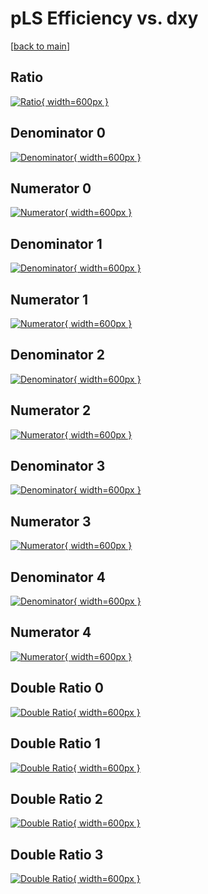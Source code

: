 # pLS Efficiency vs. dxy

[[back to main](./)]



## Ratio

[![Ratio](../mtv/var/pLS_base_321_-1_eff_dxy.png){ width=600px }](../mtv/var/pLS_base_321_-1_eff_dxy.pdf)

## Denominator 0

[![Denominator](../mtv/den/pLS_base_321_-1_eff_dxy_den0.png){ width=600px }](../mtv/den/pLS_base_321_-1_eff_dxy_den0.pdf)

## Numerator 0

[![Numerator](../mtv/num/pLS_base_321_-1_eff_dxy_num0.png){ width=600px }](../mtv/num/pLS_base_321_-1_eff_dxy_num0.pdf)

## Denominator 1

[![Denominator](../mtv/den/pLS_base_321_-1_eff_dxy_den1.png){ width=600px }](../mtv/den/pLS_base_321_-1_eff_dxy_den1.pdf)

## Numerator 1

[![Numerator](../mtv/num/pLS_base_321_-1_eff_dxy_num1.png){ width=600px }](../mtv/num/pLS_base_321_-1_eff_dxy_num1.pdf)

## Denominator 2

[![Denominator](../mtv/den/pLS_base_321_-1_eff_dxy_den2.png){ width=600px }](../mtv/den/pLS_base_321_-1_eff_dxy_den2.pdf)

## Numerator 2

[![Numerator](../mtv/num/pLS_base_321_-1_eff_dxy_num2.png){ width=600px }](../mtv/num/pLS_base_321_-1_eff_dxy_num2.pdf)

## Denominator 3

[![Denominator](../mtv/den/pLS_base_321_-1_eff_dxy_den3.png){ width=600px }](../mtv/den/pLS_base_321_-1_eff_dxy_den3.pdf)

## Numerator 3

[![Numerator](../mtv/num/pLS_base_321_-1_eff_dxy_num3.png){ width=600px }](../mtv/num/pLS_base_321_-1_eff_dxy_num3.pdf)

## Denominator 4

[![Denominator](../mtv/den/pLS_base_321_-1_eff_dxy_den4.png){ width=600px }](../mtv/den/pLS_base_321_-1_eff_dxy_den4.pdf)

## Numerator 4

[![Numerator](../mtv/num/pLS_base_321_-1_eff_dxy_num4.png){ width=600px }](../mtv/num/pLS_base_321_-1_eff_dxy_num4.pdf)

## Double Ratio 0

[![Double Ratio](../mtv/ratio/pLS_base_321_-1_eff_dxy_ratio0.png){ width=600px }](../mtv/ratio/pLS_base_321_-1_eff_dxy_ratio0.pdf)

## Double Ratio 1

[![Double Ratio](../mtv/ratio/pLS_base_321_-1_eff_dxy_ratio1.png){ width=600px }](../mtv/ratio/pLS_base_321_-1_eff_dxy_ratio1.pdf)

## Double Ratio 2

[![Double Ratio](../mtv/ratio/pLS_base_321_-1_eff_dxy_ratio2.png){ width=600px }](../mtv/ratio/pLS_base_321_-1_eff_dxy_ratio2.pdf)

## Double Ratio 3

[![Double Ratio](../mtv/ratio/pLS_base_321_-1_eff_dxy_ratio3.png){ width=600px }](../mtv/ratio/pLS_base_321_-1_eff_dxy_ratio3.pdf)

